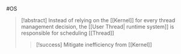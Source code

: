 #OS 
>[!abstract] Instead of relying on the [[Kernel]] for every thread management decision, the [[User Thread| runtime system]]  is responsible for scheduling [[Thread]]
>>[!success] Mitigate inefficiency from [[Kernel]]